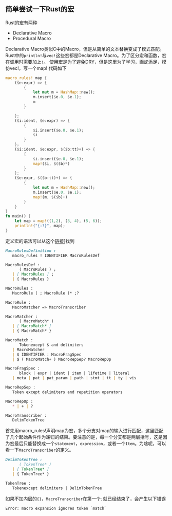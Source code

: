 ## 简单尝试一下Rust的宏
Rust的宏有两种
- Declarative Macro
- Procedural Macro

Declarative Macro类似C中的Macro，但是从简单的文本替换变成了模式匹配。Rust中的``println!``与``vec!``这些宏都是Declarative Macro。为了区分宏和函数，宏在调用时需要加上`!`。
使用宏是为了避免DRY，但是这里为了学习，画蛇添足，模仿vec!，写一个map!
代码如下

```rust
macro_rules! map {
    ($e:expr) => {
        {
            let mut m = HashMap::new();
            m.insert($e.0, $e.1);
            m
        }

    };
    ($i:ident, $e:expr) => {
        {
            $i.insert($e.0, $e.1);
            $i
        }
    };
    ($i:ident, $e:expr, $($b:tt)+) => {
        {
            $i.insert($e.0, $e.1);
            map!($i, $($b)*)
        }
    };
    ($e:expr, $($b:tt)+) => {
        {
            let mut m = HashMap::new();
            m.insert($e.0, $e.1);
            map!(m, $($b)+)
        }
    }
}
fn main() {
    let map = map!((1,2), (3, 4), (5, 6));
    println!("{:?}", map);
}
```
定义宏的语法可以从这个[链接](https://doc.rust-lang.org/reference/macros-by-example.htm)]找到
```markdown
MacroRulesDefinition :
   macro_rules ! IDENTIFIER MacroRulesDef

MacroRulesDef :
      ( MacroRules ) ;
   | [ MacroRules ] ;
   | { MacroRules }

MacroRules :
   MacroRule ( ; MacroRule )* ;?

MacroRule :
   MacroMatcher => MacroTranscriber

MacroMatcher :
      ( MacroMatch* )
   | [ MacroMatch* ]
   | { MacroMatch* }

MacroMatch :
      Tokenexcept $ and delimiters
   | MacroMatcher
   | $ IDENTIFIER : MacroFragSpec
   | $ ( MacroMatch+ ) MacroRepSep? MacroRepOp

MacroFragSpec :
      block | expr | ident | item | lifetime | literal
   | meta | pat | pat_param | path | stmt | tt | ty | vis

MacroRepSep :
   Token except delimiters and repetition operators

MacroRepOp :
   * | + | ?

MacroTranscriber :
   DelimTokenTree
```
首先用macro_rules!声明map为宏，多个分支对map的输入进行匹配，这里匹配了几个起始条件作为递归的结束。要注意的是，每一个分支都是两层括号，这是因为宏最后只能替换成一个`statement`，`expression`，或者一个`Item`。为啥呢，可以看一下`MacroTranscriber`的定义。

```markdown
DelimTokenTree :
      ( TokenTree* )
   | [ TokenTree* ]
   | { TokenTree* }

TokenTree :
   Tokenexcept delimiters | DelimTokenTree
```

如果不加内层的`{}`，`MacroTranscriber`在第一个`;`就已经结束了，会产生以下错误

```
Error: macro expansion ignores token `match`
```

